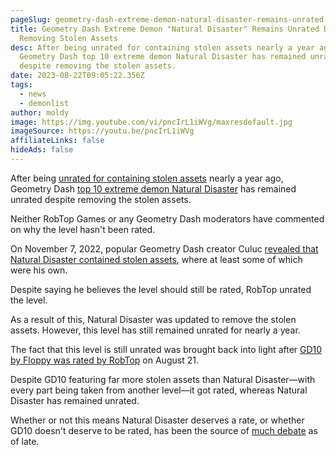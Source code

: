 ```yaml
---
pageSlug: geometry-dash-extreme-demon-natural-disaster-remains-unrated-despite-removing-stolen-assets
title: Geometry Dash Extreme Demon "Natural Disaster" Remains Unrated Despite
  Removing Stolen Assets
desc: After being unrated for containing stolen assets nearly a year ago,
  Geometry Dash top 10 extreme demon Natural Disaster has remained unrated
  despite removing the stolen assets.
date: 2023-08-22T09:05:22.356Z
tags:
  - news
  - demonlist
author: moldy
image: https://img.youtube.com/vi/pncIrL1iWVg/maxresdefault.jpg
imageSource: https://youtu.be/pncIrL1iWVg
affiliateLinks: false
hideAds: false
---
```

After being [unrated for containing stolen assets](/posts/geometry-dash-extreme-demon-natural-disaster-unrated-following-accusations/) nearly a year ago, Geometry Dash [top 10 extreme demon Natural Disaster](/posts/geometry-dash-top-10-level-natural-disaster-verified-by-helix/) has remained unrated despite removing the stolen assets.

Neither RobTop Games or any Geometry Dash moderators have commented on why the level hasn't been rated.

On November 7, 2022, popular Geometry Dash creator Culuc [revealed that Natural Disaster contained stolen assets](/posts/geometry-dash-extreme-demon-natural-disaster-unrated-following-accusations/#the-accusation), where at least some of which were his own.

Despite saying he believes the level should still be rated, RobTop unrated the level.

As a result of this, Natural Disaster was updated to remove the stolen assets. However, this level has still remained unrated for nearly a year.

The fact that this level is still unrated was brought back into light after [GD10 by Floppy was rated by RobTop](/posts/geometry-dash-gd10-credits-level-rated-despite-stealing-every-part/) on August 21.

Despite GD10 featuring far more stolen assets than Natural Disaster—with every part being taken from another level—it got rated, whereas Natural Disaster has remained unrated.

Whether or not this means Natural Disaster deserves a rate, or whether GD10 doesn't deserve to be rated, has been the source of [much debate](/posts/geometry-dash-gd10-credits-level-rated-despite-stealing-every-part/#my-opinion) as of late.